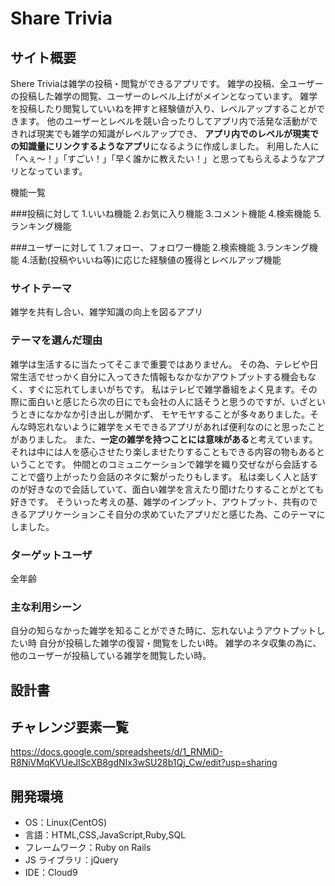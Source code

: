 # Share Trivia

## サイト概要

Shere Triviaは雑学の投稿・閲覧ができるアプリです。
雑学の投稿、全ユーザーの投稿した雑学の閲覧、ユーザーのレベル上げがメインとなっています。
雑学を投稿したり閲覧していいねを押すと経験値が入り、レベルアップすることができます。
他のユーザーとレベルを競い合ったりしてアプリ内で活発な活動ができれば現実でも雑学の知識がレベルアップでき、
**アプリ内でのレベルが現実での知識量にリンクするようなアプリ**になるように作成しました。
利用した人に「へぇ〜！」「すごい！」「早く誰かに教えたい！」と思ってもらえるようなアプリとなっています。

機能一覧

###投稿に対して
1.いいね機能
2.お気に入り機能
3.コメント機能
4.検索機能
5.ランキング機能

###ユーザーに対して
1.フォロー、フォロワー機能
2.検索機能
3.ランキング機能
4.活動(投稿やいいね等)に応じた経験値の獲得とレベルアップ機能



### サイトテーマ

雑学を共有し合い、雑学知識の向上を図るアプリ

### テーマを選んだ理由

雑学は生活するに当たってそこまで重要ではありません。
その為、テレビや日常生活でせっかく自分に入ってきた情報もなかなかアウトプットする機会もなく、すぐに忘れてしまいがちです。
私はテレビで雑学番組をよく見ます。その際に面白いと感じたら次の日にでも会社の人に話そうと思うのですが、いざというときになかなか引き出しが開かず、
モヤモヤすることが多々ありました。そんな時忘れないように雑学をメモできるアプリがあれば便利なのにと思ったことがありました。
また、**一定の雑学を持つことには意味がある**と考えています。
それは中には人を感心させたり楽しませたりすることもできる内容の物もあるということです。
仲間とのコミュニケーションで雑学を織り交ぜながら会話することで盛り上がったり会話のネタに繋がったりもします。
私は楽しく人と話すのが好きなので会話していて、面白い雑学を言えたり聞けたりすることがとても好きです。
そういった考えの基、雑学のインプット、アウトプット、共有のできるアプリケーションこそ自分の求めていたアプリだと感じた為、このテーマにしました。

### ターゲットユーザ

全年齢

### 主な利用シーン

自分の知らなかった雑学を知ることができた時に、忘れないようアウトプットしたい時
自分が投稿した雑学の復習・閲覧をしたい時。
雑学のネタ収集の為に、他のユーザーが投稿している雑学を閲覧したい時。

## 設計書



## チャレンジ要素一覧

https://docs.google.com/spreadsheets/d/1_RNMiD-R8NiVMqKVUeJIScXB8gdNIx3wSU28b1Qj_Cw/edit?usp=sharing

## 開発環境

- OS：Linux(CentOS)
- 言語：HTML,CSS,JavaScript,Ruby,SQL
- フレームワーク：Ruby on Rails
- JS ライブラリ：jQuery
- IDE：Cloud9
